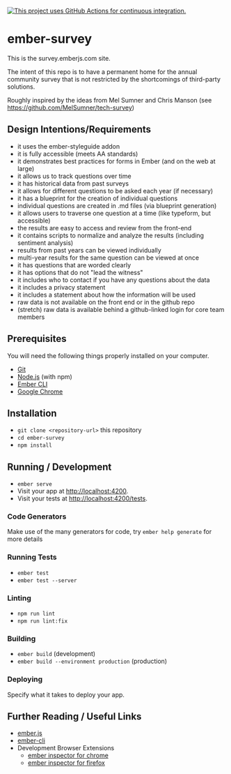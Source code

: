 [![This project uses GitHub Actions for continuous integration.](https://github.com/ember-learn/ember-survey/workflows/CI/badge.svg)](https://github.com/ember-learn/ember-survey/actions?query=workflow%3ACI)

# ember-survey

This is the survey.emberjs.com site. 

The intent of this repo is to have a permanent home for the annual community survey that is not restricted by the shortcomings of third-party solutions.

Roughly inspired by the ideas from Mel Sumner and Chris Manson (see https://github.com/MelSumner/tech-survey) 

## Design Intentions/Requirements

- it uses the ember-styleguide addon 
- it is fully accessible (meets AA standards)
- it demonstrates best practices for forms in Ember (and on the web at large)
- it allows us to track questions over time
- it has historical data from past surveys
- it allows for different questions to be asked each year (if necessary)
- it has a blueprint for the creation of individual questions
- individual questions are created in .md files (via blueprint generation)
- it allows users to traverse one question at a time (like typeform, but accessible)
- the results are easy to access and review from the front-end
- it contains scripts to normalize and analyze the results (including sentiment analysis)
- results from past years can be viewed individually
- multi-year results for the same question can be viewed at once
- it has questions that are worded clearly
- it has options that do not "lead the witness"
- it includes who to contact if you have any questions about the data
- it includes a privacy statement
- it includes a statement about how the information will be used
- raw data is not available on the front end or in the github repo
- (stretch) raw data is available behind a github-linked login for core team members

## Prerequisites

You will need the following things properly installed on your computer.

* [Git](https://git-scm.com/)
* [Node.js](https://nodejs.org/) (with npm)
* [Ember CLI](https://cli.emberjs.com/release/)
* [Google Chrome](https://google.com/chrome/)

## Installation

* `git clone <repository-url>` this repository
* `cd ember-survey`
* `npm install`

## Running / Development

* `ember serve`
* Visit your app at [http://localhost:4200](http://localhost:4200).
* Visit your tests at [http://localhost:4200/tests](http://localhost:4200/tests).

### Code Generators

Make use of the many generators for code, try `ember help generate` for more details

### Running Tests

* `ember test`
* `ember test --server`

### Linting

* `npm run lint`
* `npm run lint:fix`

### Building

* `ember build` (development)
* `ember build --environment production` (production)

### Deploying

Specify what it takes to deploy your app.

## Further Reading / Useful Links

* [ember.js](https://emberjs.com/)
* [ember-cli](https://cli.emberjs.com/release/)
* Development Browser Extensions
  * [ember inspector for chrome](https://chrome.google.com/webstore/detail/ember-inspector/bmdblncegkenkacieihfhpjfppoconhi)
  * [ember inspector for firefox](https://addons.mozilla.org/en-US/firefox/addon/ember-inspector/)
